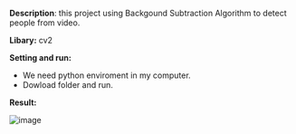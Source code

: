 **Description**:  this project using Backgound Subtraction Algorithm to detect people from video.

**Libary:** cv2

**Setting and run:**
+ We need python enviroment in my computer.
+ Dowload folder and run.
  
**Result:**

![image](https://github.com/datt46999/using_Background_to-detect_peoplete/assets/125117718/d4601c88-0c42-4273-8598-e4a130ef9334)

